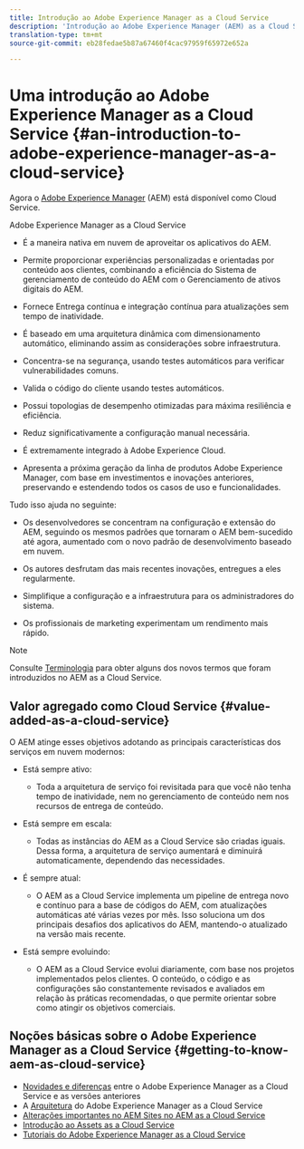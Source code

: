 ```yaml
---
title: Introdução ao Adobe Experience Manager as a Cloud Service
description: 'Introdução ao Adobe Experience Manager (AEM) as a Cloud Service. '
translation-type: tm+mt
source-git-commit: eb28fedae5b87a67460f4cac97959f65972e652a

---
```



# Uma introdução ao Adobe Experience Manager as a Cloud Service {#an-introduction-to-adobe-experience-manager-as-a-cloud-service}

Agora o [Adobe Experience Manager](https://www.adobe.com/br/marketing/experience-manager.html) (AEM) está disponível como Cloud Service.

Adobe Experience Manager as a Cloud Service

* É a maneira nativa em nuvem de aproveitar os aplicativos do AEM.

* Permite proporcionar experiências personalizadas e orientadas por conteúdo aos clientes, combinando a eficiência do Sistema de gerenciamento de conteúdo do AEM com o Gerenciamento de ativos digitais do AEM.

* Fornece Entrega contínua e integração contínua para atualizações sem tempo de inatividade.

* É baseado em uma arquitetura dinâmica com dimensionamento automático, eliminando assim as considerações sobre infraestrutura.

* Concentra-se na segurança, usando testes automáticos para verificar vulnerabilidades comuns.

* Valida o código do cliente usando testes automáticos.

* Possui topologias de desempenho otimizadas para máxima resiliência e eficiência.

* Reduz significativamente a configuração manual necessária.

* É extremamente integrado à Adobe Experience Cloud.

* Apresenta a próxima geração da linha de produtos Adobe Experience Manager, com base em investimentos e inovações anteriores, preservando e estendendo todos os casos de uso e funcionalidades.

Tudo isso ajuda no seguinte:

* Os desenvolvedores se concentram na configuração e extensão do AEM, seguindo os mesmos padrões que tornaram o AEM bem-sucedido até agora, aumentado com o novo padrão de desenvolvimento baseado em nuvem.

* Os autores desfrutam das mais recentes inovações, entregues a eles regularmente.

* Simplifique a configuração e a infraestrutura para os administradores do sistema.

* Os profissionais de marketing experimentam um rendimento mais rápido.

>[!NOTE]
>
>Consulte [Terminologia](terminology.md) para obter alguns dos novos termos que foram introduzidos no AEM as a Cloud Service.

## Valor agregado como Cloud Service {#value-added-as-a-cloud-service}

O AEM atinge esses objetivos adotando as principais características dos serviços em nuvem modernos:

* Está sempre ativo:

   * Toda a arquitetura de serviço foi revisitada para que você não tenha tempo de inatividade, nem no gerenciamento de conteúdo nem nos recursos de entrega de conteúdo.

* Está sempre em escala:

   * Todas as instâncias do AEM as a Cloud Service são criadas iguais. Dessa forma, a arquitetura de serviço aumentará e diminuirá automaticamente, dependendo das necessidades.

* É sempre atual:

   * O AEM as a Cloud Service implementa um pipeline de entrega novo e contínuo para a base de códigos do AEM, com atualizações automáticas até várias vezes por mês. Isso soluciona um dos principais desafios dos aplicativos do AEM, mantendo-o atualizado na versão mais recente.

* Está sempre evoluindo:

   * O AEM as a Cloud Service evolui diariamente, com base nos projetos implementados pelos clientes. O conteúdo, o código e as configurações são constantemente revisados e avaliados em relação às práticas recomendadas, o que permite orientar sobre como atingir os objetivos comerciais.

## Noções básicas sobre o Adobe Experience Manager as a Cloud Service {#getting-to-know-aem-as-cloud-service}

* [Novidades e diferenças](/help/overview/what-is-new-and-different.md) entre o Adobe Experience Manager as a Cloud Service e as versões anteriores
* A [Arquitetura](/help/core-concepts/architecture.md) do Adobe Experience Manager as a Cloud Service
* [Alterações importantes no AEM Sites no AEM as a Cloud Service](/help/sites-cloud/sites-cloud-changes.md)
* [Introdução ao Assets as a Cloud Service](/help/assets/overview.md)
* [Tutoriais do Adobe Experience Manager as a Cloud Service](https://docs.adobe.com/content/help/br/experience-manager-learn/cloud-service/overview.html)